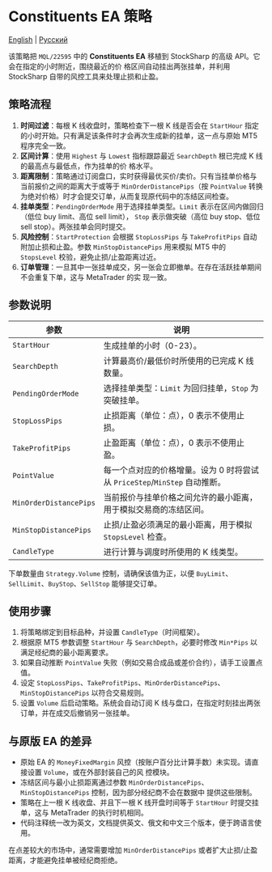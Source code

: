 # Constituents EA 策略
[English](README.md) | [Русский](README_ru.md)

该策略把 `MQL/22595` 中的 **Constituents EA** 移植到 StockSharp 的高级 API。它会在指定的小时附近，围绕最近的价
格区间自动挂出两张挂单，并利用 StockSharp 自带的风控工具来处理止损和止盈。

## 策略流程

1. **时间过滤**：每根 K 线收盘时，策略检查下一根 K 线是否会在 `StartHour` 指定的小时开始。只有满足该条件时才会再次生成新的挂单，这一点与原始 MT5 程序完全一致。
2. **区间计算**：使用 `Highest` 与 `Lowest` 指标跟踪最近 `SearchDepth` 根已完成 K 线的最高点与最低点，作为挂单的价
格水平。
3. **距离限制**：策略通过订阅盘口，实时获得最优买价/卖价。只有当挂单价格与当前报价之间的距离大于或等于
`MinOrderDistancePips`（按 `PointValue` 转换为绝对价格）时才会提交订单，从而复现原代码中的冻结区间检查。
4. **挂单类型**：`PendingOrderMode` 用于选择挂单类型。`Limit` 表示在区间内做回归（低位 buy limit、高位 sell limit），
`Stop` 表示做突破（高位 buy stop、低位 sell stop）。两张挂单会同时提交。
5. **风险控制**：`StartProtection` 会根据 `StopLossPips` 与 `TakeProfitPips` 自动附加止损和止盈。参数
`MinStopDistancePips` 用来模拟 MT5 中的 `StopsLevel` 校验，避免止损/止盈距离过近。
6. **订单管理**：一旦其中一张挂单成交，另一张会立即撤单。在存在活跃挂单期间不会重复下单，这与 MetaTrader 的实
现一致。

## 参数说明

| 参数 | 说明 |
| --- | --- |
| `StartHour` | 生成挂单的小时（0-23）。 |
| `SearchDepth` | 计算最高价/最低价时所使用的已完成 K 线数量。 |
| `PendingOrderMode` | 选择挂单类型：`Limit` 为回归挂单，`Stop` 为突破挂单。 |
| `StopLossPips` | 止损距离（单位：点），0 表示不使用止损。 |
| `TakeProfitPips` | 止盈距离（单位：点），0 表示不使用止盈。 |
| `PointValue` | 每一个点对应的价格增量。设为 0 时将尝试从 `PriceStep`/`MinStep` 自动推断。 |
| `MinOrderDistancePips` | 当前报价与挂单价格之间允许的最小距离，用于模拟交易商的冻结区间。 |
| `MinStopDistancePips` | 止损/止盈必须满足的最小距离，用于模拟 `StopsLevel` 检查。 |
| `CandleType` | 进行计算与调度时所使用的 K 线类型。 |

下单数量由 `Strategy.Volume` 控制，请确保该值为正，以便 `BuyLimit`、`SellLimit`、`BuyStop`、`SellStop` 能够提交订单。

## 使用步骤

1. 将策略绑定到目标品种，并设置 `CandleType`（时间框架）。
2. 根据原 MT5 参数调整 `StartHour` 与 `SearchDepth`，必要时修改 `Min*Pips` 以满足经纪商的最小距离要求。
3. 如果自动推断 `PointValue` 失败（例如交易合成品或差价合约），请手工设置点值。
4. 设定 `StopLossPips`、`TakeProfitPips`、`MinOrderDistancePips`、`MinStopDistancePips` 以符合交易规则。
5. 设置 `Volume` 后启动策略。系统会自动订阅 K 线与盘口，在指定时刻挂出两张订单，并在成交后撤销另一张挂单。

## 与原版 EA 的差异

- 原始 EA 的 `MoneyFixedMargin` 风控（按账户百分比计算手数）未实现。请直接设置 `Volume`，或在外部封装自己的风
  控模块。
- 冻结区间与最小止损距离通过参数 `MinOrderDistancePips`、`MinStopDistancePips` 控制，因为部分经纪商不会在数据中
  提供这些限制。
- 策略在上一根 K 线收盘、并且下一根 K 线开盘时间等于 `StartHour` 时提交挂单，这与 MetaTrader 的执行时机相同。
- 代码注释统一改为英文，文档提供英文、俄文和中文三个版本，便于跨语言使用。

在点差较大的市场中，通常需要增加 `MinOrderDistancePips` 或者扩大止损/止盈距离，才能避免挂单被经纪商拒绝。
